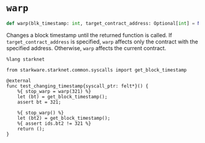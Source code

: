 # `warp`

```python
def warp(blk_timestamp: int, target_contract_address: Optional[int] = None) -> Callable[[], None]: ...
```

Changes a block timestamp until the returned function is called. If `target_contract_address` is specified, `warp` affects only the contract with the specified address. Otherwise, `warp` affects the current contract.

```cairo title="Warp cheatcode changes the value returned by get_block_timestamp"
%lang starknet

from starkware.starknet.common.syscalls import get_block_timestamp

@external
func test_changing_timestamp{syscall_ptr: felt*}() {
    %{ stop_warp = warp(321) %}
    let (bt) = get_block_timestamp();
    assert bt = 321;

    %{ stop_warp() %}
    let (bt2) = get_block_timestamp();
    %{ assert ids.bt2 != 321 %}
    return ();
}
```
